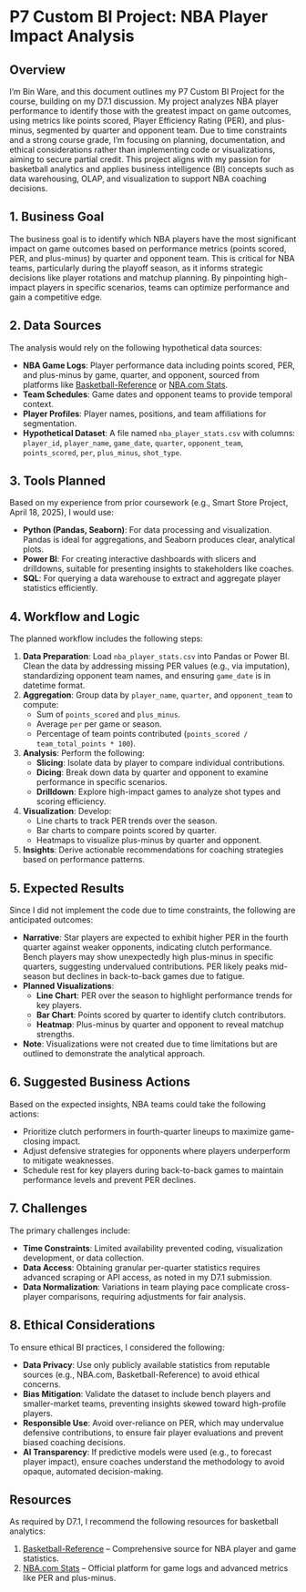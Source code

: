 # P7 Custom BI Project: NBA Player Impact Analysis

## Overview
I’m Bin Ware, and this document outlines my P7 Custom BI Project for the course, building on my D7.1 discussion. My project analyzes NBA player performance to identify those with the greatest impact on game outcomes, using metrics like points scored, Player Efficiency Rating (PER), and plus-minus, segmented by quarter and opponent team. Due to time constraints and a strong course grade, I’m focusing on planning, documentation, and ethical considerations rather than implementing code or visualizations, aiming to secure partial credit. This project aligns with my passion for basketball analytics and applies business intelligence (BI) concepts such as data warehousing, OLAP, and visualization to support NBA coaching decisions.

## 1. Business Goal
The business goal is to identify which NBA players have the most significant impact on game outcomes based on performance metrics (points scored, PER, and plus-minus) by quarter and opponent team. This is critical for NBA teams, particularly during the playoff season, as it informs strategic decisions like player rotations and matchup planning. By pinpointing high-impact players in specific scenarios, teams can optimize performance and gain a competitive edge.

## 2. Data Sources
The analysis would rely on the following hypothetical data sources:
- **NBA Game Logs**: Player performance data including points scored, PER, and plus-minus by game, quarter, and opponent, sourced from platforms like [Basketball-Reference](https://www.basketball-reference.com/) or [NBA.com Stats](https://www.nba.com/stats/).
- **Team Schedules**: Game dates and opponent teams to provide temporal context.
- **Player Profiles**: Player names, positions, and team affiliations for segmentation.
- **Hypothetical Dataset**: A file named `nba_player_stats.csv` with columns: `player_id`, `player_name`, `game_date`, `quarter`, `opponent_team`, `points_scored`, `per`, `plus_minus`, `shot_type`.

## 3. Tools Planned
Based on my experience from prior coursework (e.g., Smart Store Project, April 18, 2025), I would use:
- **Python (Pandas, Seaborn)**: For data processing and visualization. Pandas is ideal for aggregations, and Seaborn produces clear, analytical plots.
- **Power BI**: For creating interactive dashboards with slicers and drilldowns, suitable for presenting insights to stakeholders like coaches.
- **SQL**: For querying a data warehouse to extract and aggregate player statistics efficiently.

## 4. Workflow and Logic
The planned workflow includes the following steps:
1. **Data Preparation**: Load `nba_player_stats.csv` into Pandas or Power BI. Clean the data by addressing missing PER values (e.g., via imputation), standardizing opponent team names, and ensuring `game_date` is in datetime format.
2. **Aggregation**: Group data by `player_name`, `quarter`, and `opponent_team` to compute:
   - Sum of `points_scored` and `plus_minus`.
   - Average `per` per game or season.
   - Percentage of team points contributed (`points_scored / team_total_points * 100`).
3. **Analysis**: Perform the following:
   - **Slicing**: Isolate data by player to compare individual contributions.
   - **Dicing**: Break down data by quarter and opponent to examine performance in specific scenarios.
   - **Drilldown**: Explore high-impact games to analyze shot types and scoring efficiency.
4. **Visualization**: Develop:
   - Line charts to track PER trends over the season.
   - Bar charts to compare points scored by quarter.
   - Heatmaps to visualize plus-minus by quarter and opponent.
5. **Insights**: Derive actionable recommendations for coaching strategies based on performance patterns.

## 5. Expected Results
Since I did not implement the code due to time constraints, the following are anticipated outcomes:
- **Narrative**: Star players are expected to exhibit higher PER in the fourth quarter against weaker opponents, indicating clutch performance. Bench players may show unexpectedly high plus-minus in specific quarters, suggesting undervalued contributions. PER likely peaks mid-season but declines in back-to-back games due to fatigue.
- **Planned Visualizations**:
   - **Line Chart**: PER over the season to highlight performance trends for key players.
   - **Bar Chart**: Points scored by quarter to identify clutch contributors.
   - **Heatmap**: Plus-minus by quarter and opponent to reveal matchup strengths.
- **Note**: Visualizations were not created due to time limitations but are outlined to demonstrate the analytical approach.

## 6. Suggested Business Actions
Based on the expected insights, NBA teams could take the following actions:
- Prioritize clutch performers in fourth-quarter lineups to maximize game-closing impact.
- Adjust defensive strategies for opponents where players underperform to mitigate weaknesses.
- Schedule rest for key players during back-to-back games to maintain performance levels and prevent PER declines.

## 7. Challenges
The primary challenges include:
- **Time Constraints**: Limited availability prevented coding, visualization development, or data collection.
- **Data Access**: Obtaining granular per-quarter statistics requires advanced scraping or API access, as noted in my D7.1 submission.
- **Data Normalization**: Variations in team playing pace complicate cross-player comparisons, requiring adjustments for fair analysis.

## 8. Ethical Considerations
To ensure ethical BI practices, I considered the following:
- **Data Privacy**: Use only publicly available statistics from reputable sources (e.g., NBA.com, Basketball-Reference) to avoid ethical concerns.
- **Bias Mitigation**: Validate the dataset to include bench players and smaller-market teams, preventing insights skewed toward high-profile players.
- **Responsible Use**: Avoid over-reliance on PER, which may undervalue defensive contributions, to ensure fair player evaluations and prevent biased coaching decisions.
- **AI Transparency**: If predictive models were used (e.g., to forecast player impact), ensure coaches understand the methodology to avoid opaque, automated decision-making.

## Resources
As required by D7.1, I recommend the following resources for basketball analytics:
1. [Basketball-Reference](https://www.basketball-reference.com/) – Comprehensive source for NBA player and game statistics.
2. [NBA.com Stats](https://www.nba.com/stats/) – Official platform for game logs and advanced metrics like PER and plus-minus.
